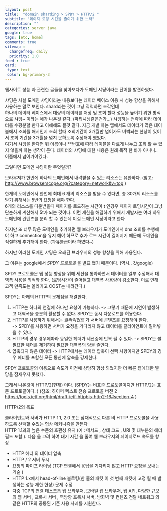 ```yaml
---
layout: post
title:  "domain sharding > SPDY > HTTP/2 "
subtitle: "페이지 로딩 시간을 줄이기 위한 노력"
description: ""
categories: server java
google: true
tags: [etc, home]
comments: true
sitemap :
  changefreq: daily
  priority: 1.0
feed : true
card:
 type: text
 color: bg-primary-3
---
```


웹사이트 성능 과 관련한 글들을 찾아보다가 도메인 샤딩이라는 단어를 발견하였다.

샤딩은 사실 도메인 샤딩이라는 내용보다는 데이터 베이스 이용 시 성능 향상을 위해서 사용하는 말로 보인다.
shard라는 것이 그냥 직역하면 조각인데  
하나의 데이터 베이스에서 대량의 데이터를 저장 및 조회 할때  성능을 높이기 위한 방식으로 샤딩~ 이라는 애가 나온것 같다. (파티셔닝같은건가...)
샤딩하는 전략에 따라 데이터를 수평분할 한다고 이해해도 될것 같다.
지금 개발 하는 앱에서도 데이터가 많은 테이블에서 조회를 해서인지 조회 할때 조회기간이 3개월만 넘어가도 버벅되는 현상이 있어서 조회 기간을 3개월을 넘지 못하도록 수정해야 했었다.  
여기서 샤딩을 한다면 뭐 이름이나 **번호에 따라 테이블을 다르게 나누고 조회 할 수 있지 않을까 하는 생각이 든다.
 데이터의 샤딩에 대한 내용은 원래 목적 한 바가 아니니.. 이쯤에서 넘어가야겠다.

 그렇다면 도메인 샤딩이란 무엇일까?  

 브라우저가 한번에 하나의 도메인에서 내려받을 수 있는 리소스는 유한하다. (참고: http://www.browserscope.org/?category=network&v=top )

  한개의 도메인에서 한번에 최대 6 개의 리소스를 받을 수 있다면, 총 30개의 리소스를 받기 위해서는 5번의 요청을 해야 한다.  
  6개의 리소스를 다운받을때 페이지를 로드하는 시간이 t 인경우 페이지 로딩시간이 그냥 단순하게 계산해서 5t가 되는 것이다.
이런 제한을 해결하기 위해서 개발자는 여러 하위 도메인에 컨텐츠를 분리 할 수 있는데 이걸 도메인 샤딩이라고 한다

 하지만 또 너무 많은 도메인을 추가하면 웹 브라우저가 도메인에서 dns 조회를 수행해야 하고 connection을 유지 해야 하므로 추가 로드 시간이 길어지기 때문에 도메인을 적절하게 추가해야 한다.  (과유불급이라 하였다~)

 하지만 이러한 도메인 샤딩은 오래된 브라우저의 성능 향상을 위해 사용된다.

 그 이유는 google에서 *SPDY 프로토콜* 을 발표 했기 때문이다. (역시.. 갓google)

SPDY 프로토콜은 웹 성능 향상을 위해  세션을 통과하면서 데이터를 일부 수정해서 대역폭 사용을 최적화 한다. (로딩시간이 줄어들고 대역폭 사용량이 감소한다. 이로 인해 고객 만족도는 올라가고 COST는 내려간다.)

SPDY는 아래의 HTTP의 문제점을 해결한다.

1. HTTP는 하나의 연결에 하나만 요청이 가능하다.
  -> 그렇기 때문에 지연이 발생하고 대역폭을 충분히 활용할 수 없다. SPDY는 동시 다운로드를 허용한다.  
2. HTTP를 사용하기 위해서는 *클라이언트* 가 서버에 콘텐츠를 요청해야 한다.  
  -> SPDY를 사용하면 서버가 요청을 기다리지 않고 데이터를 클라이언트에 밀어넣을 수 있다.
3. HTTP의 경우 경우에따라 동일한 헤더가 세션중에 반복 될 수 있다.
  -> SPDY는 불필요한 헤더를 제거하여 필요한 대역폭의 양을 줄인다.
4. 압축되지 않은 데이터
  -> HTTP에서는 데이터 압축이 선택 사항이지만 SPDY의 경우 헤더를 포함한 모든 통신에 압축을 강제한다.

 SPDY 프로토콜의 이용으로 속도가 이전에 상당히 향상 되었지만 더 빠른 웹에대한 열망을 잠재우지 못했다.

 그래서 나온것이 HTTP/2(현재) 이다.  (SPDY는 비표준 프로토콜이지만 HTTP/2는 표준 프로토콜이다. )
(참조:  하이퍼 텍스트 전송 프로토콜 버전 2 https://tools.ietf.org/html/draft-ietf-httpbis-http2-16#section-4 )

HTTP/2의 목표

클라이언트와 서버가 HTTP 1.1, 2.0 또는 잠재적으로 다른 비 HTTP 프로토콜을 사용하도록 선택할 수있는 협상 메커니즘을 만든다  
HTTP 1.1과의 높은 수준의 호환성 유지 (예 : 메서드 , 상태 코드 , URI 및 대부분의 헤더 필드 포함 ).
다음 을 고려 하여 대기 시간 을 줄여 웹 브라우저의 페이지로드 속도를 향상
  - HTTP 헤더 의 데이터 압축
  - HTTP / 2 서버 푸시
  - 요청의 파이프 라이닝 (TCP 연결에서 응답을 기다리지 않고 HTTP 요청을 보내는 기술 )
  -  HTTP 1.x에서 head-of-line 블로킹(한 줄의 패킷 이 첫 번째 패킷에 고정 될 때 발생하는 성능 제한 현상) 문제 수정
  - 다중 TCP의 연결
데스크톱 웹 브라우저, 모바일 웹 브라우저, 웹 API, 다양한 규모의 웹 서버 , 프록시 서버 , 역방향 프록시 서버, 방화벽 및 컨텐츠 전달 네트워크 와 같은 HTTP의 공통된 기존 사용 사례를 지원한다.
